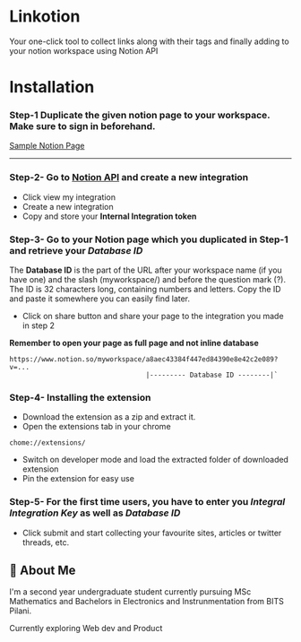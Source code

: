 
# Linkotion

Your one-click tool to collect links along with their tags and finally adding to your notion workspace using Notion API


# Installation

### Step-1 Duplicate the given notion page to your workspace. Make sure to sign in beforehand. 

[Sample Notion Page](https://cute-hamburger-32f.notion.site/c45b139d1d8744f1a2386d5fbd5b6236?v=6134cdd2094b4d289783df9cecedd21c)

---

    
### Step-2- Go to [Notion API](https://developers.notion.com/) and create a new integration 
- Click view my integration
- Create a new integration
- Copy and store your **Internal Integration token**

### Step-3- Go to your Notion page which you duplicated in Step-1 and retrieve your *Database ID*

The **Database ID** is the part of the URL after your workspace name (if you have one) and the slash (myworkspace/) and before the question mark (?). The ID is 32 characters long, containing numbers and letters. Copy the ID and paste it somewhere you can easily find later.

- Click on share button and share your page to the integration you made in step 2 

**Remember to open your page as full page and not inline database**
```
https://www.notion.so/myworkspace/a8aec43384f447ed84390e8e42c2e089?v=...
                                  |--------- Database ID --------|`
```
### Step-4- Installing the extension 
- Download the extension as a zip and extract it.
- Open the extensions tab in your chrome 
```
chome://extensions/
```
- Switch on developer mode and load the extracted folder of downloaded extension
- Pin the extension for easy use

### Step-5- For the first time users, you have to enter you *Integral Integration Key* as well as *Database ID*

- Click submit and start collecting your favourite sites, articles or twitter threads, etc. 
## 🚀 About Me
I'm a second year undergraduate student currently pursuing MSc Mathematics and Bachelors in Electronics and Instrunmentation from BITS Pilani.

Currently exploring Web dev and Product

